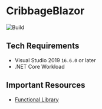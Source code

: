 # CribbageBlazor

![Build](https://github.com/ChrisDusyk/CribbageBlazor/workflows/.NET%20Core/badge.svg)

## Tech Requirements

- Visual Studio 2019 `16.6.0` or later
- .NET Core Workload

## Important Resources

- [Functional Library](https://github.com/JohannesMoersch/Functional)

